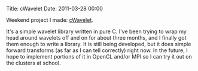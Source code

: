 Title: cWavelet
Date: 2011-03-28 00:00

Weekend project I made: [cWavelet](https://github.com/paxswill/cwavelet).

It's a simple wavelet library written in pure C. I've been trying to wrap
 my head around wavelets off and on for about three months, and I finally 
got them enough to write a library. It is still being developed, but it does
 simple forward transforms (as far as I can tell correctly) right now. In the 
future, I hope to implement portions of it in OpenCL and/or MPI so I can
 try it out on the clusters at school.

